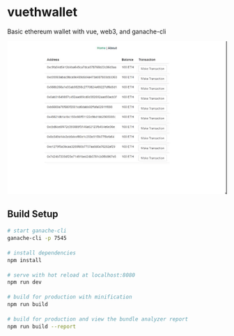 # vuethwallet

Basic ethereum wallet with vue, web3, and ganache-cli

![](screenshot.gif)

## Build Setup



``` bash
# start ganache-cli
ganache-cli -p 7545

# install dependencies
npm install

# serve with hot reload at localhost:8080
npm run dev

# build for production with minification
npm run build

# build for production and view the bundle analyzer report
npm run build --report
```
